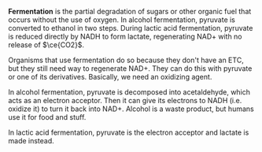 **Fermentation** is the partial degradation of sugars or other organic fuel that occurs without the use of oxygen. In alcohol fermentation, pyruvate is converted to ethanol in two steps. During lactic acid fermentation, pyruvate is reduced directly by NADH to form lactate, regenerating NAD+ with no release of $\ce{CO2}$.

Organisms that use fermentation do so because they don't have an ETC, but they still need way to regenerate NAD+. They can do this with pyruvate or one of its derivatives. Basically, we need an oxidizing agent. 

In alcohol fermentation, pyruvate is decomposed into acetaldehyde, which acts as an electron acceptor. Then it can give its electrons to NADH (i.e. oxidize it) to turn it back into NAD+. Alcohol is a waste product, but humans use it for food and stuff.

In lactic acid fermentation, pyruvate is the electron acceptor and lactate is made instead.